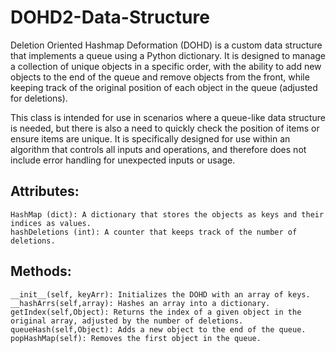 # DOHD2-Data-Structure

Deletion Oriented Hashmap Deformation (DOHD) is a custom data structure that 
implements a queue using a Python dictionary. It is designed to manage a collection 
of unique objects in a specific order, with the ability to add new objects to the 
end of the queue and remove objects from the front, while keeping track of the 
original position of each object in the queue (adjusted for deletions).

This class is intended for use in scenarios where a queue-like data structure is 
needed, but there is also a need to quickly check the position of items or ensure 
items are unique. It is specifically designed for use within an algorithm that 
controls all inputs and operations, and therefore does not include error handling 
for unexpected inputs or usage.


## Attributes:
    HashMap (dict): A dictionary that stores the objects as keys and their indices as values.
    hashDeletions (int): A counter that keeps track of the number of deletions.

## Methods:
    __init__(self, keyArr): Initializes the DOHD with an array of keys.
    __hashArrs(self,array): Hashes an array into a dictionary.
    getIndex(self,Object): Returns the index of a given object in the original array, adjusted by the number of deletions.
    queueHash(self,Object): Adds a new object to the end of the queue.
    popHashMap(self): Removes the first object in the queue.

